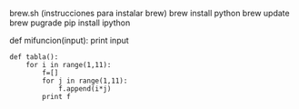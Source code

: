 brew.sh (instrucciones para instalar brew)
brew install python
brew update
brew pugrade
pip install ipython


def mifuncion(input):
    print input

```
def tabla():
    for i in range(1,11):
        f=[]
        for j in range(1,11):
            f.append(i*j)
        print f
```
